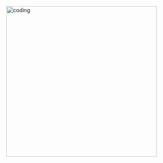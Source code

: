 <img align="right" alt="coding" width="400" src="[https://www.bing.com/th/id/OGC.cd37fa49c983ac905df0016fd5b6a2ee?pid=1.7&rurl=https%3a%2f%2fmedia1.tenor.com%2fimages%2fcd37fa49c983ac905df0016fd5b6a2ee%2ftenor.gif%3fitemid%3d13165216&ehk=Szn3exzIoE0F6zOhWJ1exjRH0yvH08MZaIdxmi8iiDQ%3d](https://th.bing.com/th/id/OIP.bOn9XjHyNZJtJEck0q01hQAAAA?pid=ImgDet&rs=1)https://th.bing.com/th/id/OIP.bOn9XjHyNZJtJEck0q01hQAAAA?pid=ImgDet&rs=1">
